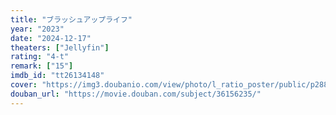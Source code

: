 ```yaml
---
title: "ブラッシュアップライフ"
year: "2023"
date: "2024-12-17"
theaters: ["Jellyfin"]
rating: "4-t"
remark: ["15"]
imdb_id: "tt26134148"
cover: "https://img3.doubanio.com/view/photo/l_ratio_poster/public/p2886331572.jpg"
douban_url: "https://movie.douban.com/subject/36156235/"
---
```

